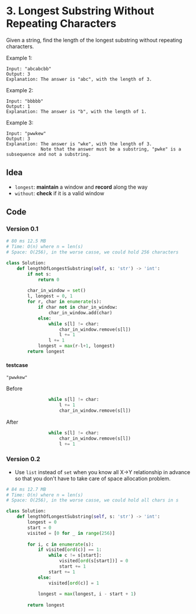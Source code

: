 # 3. Longest Substring Without Repeating Characters


Given a string, find the length of the longest substring without repeating characters.

Example 1:

```
Input: "abcabcbb"
Output: 3 
Explanation: The answer is "abc", with the length of 3. 
```

Example 2:

```
Input: "bbbbb"
Output: 1
Explanation: The answer is "b", with the length of 1.
```

Example 3:

```
Input: "pwwkew"
Output: 3
Explanation: The answer is "wke", with the length of 3. 
             Note that the answer must be a substring, "pwke" is a subsequence and not a substring.
```

## Idea

- `longest`: **maintain** a window and **record** along the way
- `without`: **check** if it is a valid window 

## Code 

### Version 0.1

``` python
# 80 ms	12.5 MB
# Time: O(n) where n = len(s)
# Space: O(256), in the worse casse, we could hold 256 characters 

class Solution:
    def lengthOfLongestSubstring(self, s: 'str') -> 'int':
        if not s:
            return 0 
        
        char_in_window = set()
        l, longest = 0, 1
        for r, char in enumerate(s):
            if char not in char_in_window:
                char_in_window.add(char)
            else:
                while s[l] != char:
                    char_in_window.remove(s[l])
                    l += 1
                l += 1
            longest = max(r-l+1, longest)
        return longest 
```

#### testcase 

```
"pwwkew"
```

Before

``` python 
                while s[l] != char:
                    l += 1
                    char_in_window.remove(s[l])          
```

After 

``` python 
                while s[l] != char:
                    char_in_window.remove(s[l])
                    l += 1
```

### Version 0.2

- Use `list` instead of `set` when you know all X->Y relationship in advance so that you don't have to take care of space allocation problem.

``` python
# 84 ms	12.7 MB
# Time: O(n) where n = len(s)
# Space: O(256), in the worse casse, we could hold all chars in s

class Solution:
    def lengthOfLongestSubstring(self, s: 'str') -> 'int':
        longest = 0
        start = 0
        visited = [0 for _ in range(256)]
        
        for i, c in enumerate(s):
            if visited[ord(c)] == 1:
                while c != s[start]:
                    visited[ord(s[start])] = 0
                    start += 1
                start += 1
            else:
                visited[ord(c)] = 1
            
            longest = max(longest, i - start + 1)
            
        return longest 
```